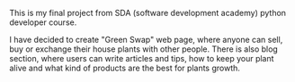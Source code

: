 This is my final project from SDA (software development academy) python developer course.

I have decided to create "Green Swap" web page, where anyone can sell, buy or exchange their house plants with other people. There is also blog section, where users can write articles and tips, how to keep your plant alive and what kind of products are the best for plants growth.
